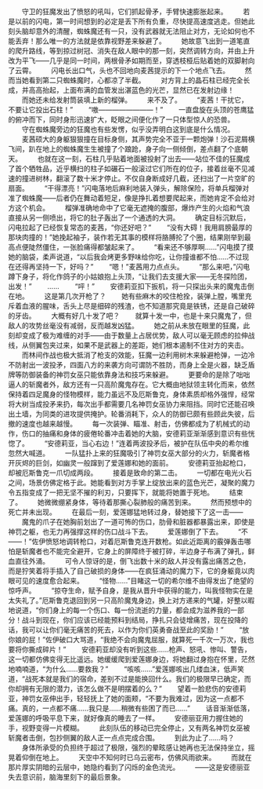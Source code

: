 　　守卫的狂魔发出了愤怒的吼叫，它们抓起骨矛，手臂快速膨胀起来。
　　若是以前的闪电，第一时间想到的必定是丢下所有负重，尽快提高速度逃走。但她此刻头脑却意外的清醒，蜘蛛魔还有一只，没有武器就无法阻止对方，无论如何也不能丢弃！那么唯一的方法就是依靠视野差来躲避了。
　　她故意飞出到一道笔直的爬升路线，等到掠过树冠、消失在敌人眼中的那一刻，突然调转方向，并由上升改为平飞——几乎是同一时间，两根骨矛如期而至，穿透枝桠后贴着她的双脚射向了云霄。
　　闪电长出口气，头也不回地向麦茜提示的下一个地点飞去。
　　然而当她看到第二只蜘蛛魔时，心都凉了半截。
　　对方背上的晶石柱已经完全长成，并高高抬起，上面布满的血管发出湛蓝色的光芒，显然已在发射边缘！
　　而她还未给发射筒装填上新的榴弹。
　　来不及了。
　　“麦茜！干扰它，不要让它投出石柱！”
　　“嗷————————！”
　　一直盘旋在头顶的苍鹰猛的俯冲而下，同时身形迅速扩大，眨眼之间便化作了一只体型惊人的恐兽。
　　守在蜘蛛魔旁边的狂魔也有些发愣，似乎没弄明白这到底是什么情况。
　　麦茜硕大的身躯狠狠撞在目标身侧，其声势完全不亚于一颗炮弹！沙石泥屑横飞间，趴在地上的蜘蛛魔生生被撞了个踉跄，身子向一侧倾倒，差点翻了个底朝天。
　　也就在这一刻，石柱几乎贴着地面被投射了出去——站位不佳的狂魔成了首个牺牲品，近乎横扫的柱子如碾石一般滚过它们所在的位子，接着丝毫不见减速的撞进树林，翻滚了数十米才停止。不仅自身断成好几截，还扫出了一片空旷的扇面。
　　“干得漂亮！”闪电落地后麻利地装入弹头，解除保险，将单兵榴弹对准了蜘蛛魔——后者仍在舞动着短足，像是挣扎着想要爬起来，而她肯定不会给对方这个机会。
　　榴弹准确地命中了它毫无遮掩的腹部，爆炸产生的火焰和气浪直接从另一侧喷出，将它的肚子轰出了一个通透的大洞。
　　确定目标沉默后，闪电拉起了已经恢复常态的麦茜，“你还好吧？”
　　“没有大碍！我用肩膀最厚的那块肉撞的！”她挽起袖子，装作若无其事的模样将胳膊抡了个圈，结果刚举到最高点便陡然僵住，一张脸痛得都皱起来了。
　　“看来还不够厚啊……”闪电摸了摸她的脑袋，柔声说道，“以后我会烤更多野味给你吃，让你撞谁都不怕……不过现在还得再坚持一下，好吗？”
　　“嗯！”麦茜用力点点头。
　　“那么来吧，”闪电蹲下身子，将化作鸽子的小姑娘抱上头顶，“让我们去支援大家——无冬探险团，出发！”
　　……
　　“呯！”
　　安德莉亚扣下扳机，将一只探出头来的魔鬼击倒在地。
　　这是第几次开枪了？
　　她有些麻木的咬住枪拴，装弹上膛，嘴里充斥着血液的腥味，舌头上尽是细碎的残渣，也不知道那究竟是铁锈，还是自己破碎的牙齿。
　　大概有好几十发了吧？
　　就算十发一中，也是十来只魔鬼了，但敌人的攻势丝毫没有减弱，反而越发凶猛。
　　她之前从未放在眼里的狂魔，此刻却变成了极为难缠的对手——由于数量上占居优势，敌人可以毫无顾虑的拉伸战线，从侧翼包夹过来，如果不是武器上的差距，她们根本遏制不住对方的夹击。
　　而林间作战也极大抵消了枪支的效能，狂魔一边利用树木来躲避枪弹，一边冷不防射出一波投矛，四面八方的来袭方向可谓防不胜防，而身上全是火器，缺乏盾牌等防御装备的神罚女巫只能依靠身法和技巧来躲避。
　　更要命的是除了咄咄逼人的斩魔者外，敌方还有一只高阶魔鬼存在。它大概由地狱领主转化而来，依然保持着四足魔身的怪物模样，能力虽远不及厄斯鲁克，身体素质却格外强悍，经常将大树当成投矛来扔，每次出手都需要几名神罚女巫协力来阻挡。同时它还能召唤出土墙，为同类的进攻提供掩护。轮番消耗下，众人的防御已颇有些顾此失彼，后撤的速度也越来越慢。
　　每一次装弹、瞄准、射击，仿佛都成为了机械式的动作，伤口的抽痛和身体的疲倦轮番冲击着她的大脑，安德莉亚渐渐感到意识有些恍惚了。
　　“安德莉亚，当心右边！”连着两波投矛后，被护在队伍中央的希尔维忽然大喊道。
　　一队猛扑上来的狂魔吸引了神罚女巫大部分的火力，斩魔者格开灰烬的巨剑，如幽灵一般蹿到了爱莲娜和她的面前。
　　安德莉亚抬起枪口，却被厄斯鲁克一爪切成两段。
　　接着是致命的第二击。
　　一切都在电光火石之间，场景仿佛定格于此。她能看到对方手掌上绽放出来的蓝色光芒，凝聚的魔力令五指变成了一把无坚不摧的利刃，只要挥下，就能将她置于死地。
　　结束了。
　　她微微绷紧身体，等待着那撕心裂肺般的痛苦到来。
　　然而预想中的死亡并未出现。
　　在最后一刻，爱莲娜猛地转过身，替她接下了这一击——
　　魔鬼的爪子在她胸前划出了一道可怖的伤口，肋骨和脏器都暴露出来，即使是神罚之躯，也无力再强撑这样的伤口战斗下去。
　　爱莲娜倒了下去。
　　“不——！”佐伊愤怒地调转枪口，对着厄斯鲁克连开数枪。如此近距离的霰弹轰击哪怕是斩魔者也不能完全避开，它身上的屏障终于被打碎，半边身子布满了弹孔，鲜血直往外涌。
　　可令人惊讶的是，倒飞出数十米的敌人并没有露出痛苦之色，而是狞笑着将手插入了自己破损的身体——在疯狂涌动的魔力下，它的身躯竟以肉眼可见的速度愈合起来。
　　“怪物……”目睹这一切的希尔维不由得发出了绝望的惊呼声。
　　“掠夺生命，赋予自身，是我从晋升中获得的能力，叫我怪物实在是太失礼了。”厄斯鲁克退回到另一只高阶魔鬼身边，换上对方递来的气罐，好整以暇地说道，“你们身上的每一个伤口、每一份流逝的力量，都会成为滋养我的一部分！战斗到现在，你们应该已经能预料到结局，挣扎只会徒增痛苦，现在投降的话，我可以让你们毫无痛苦的死去，以作为你们英勇奋战至此的奖励！”
　　“放你娘的屁！”佐伊破口大骂道，“我绝不会向魔鬼屈服，就算死一千次一万次，我也要将你撕成碎片！”
　　安德莉亚却没有听到这些……枪声、怒吼、惨叫、警告，这一切都仿佛变得无比遥远。她缓缓爬到爱莲娜身边，将她翻过身抱在怀里，茫然地喃喃道，“为什么……要救我？”
　　“咳咳……”爱莲娜咳出几缕血沫，低声笑道，“战死本就是我们的宿命，差别不过是能换回什么。我们的极限早已确定，而你却拥有无限的潜力，该怎么做不是明摆着的么？”
　　望着一脸悲伤的安德莉亚，神罚女巫伸出手，轻轻抚上了她的面颊，“不要为我难过，因为这一点都不痛。真的，一点都不痛……我只是……稍微有些困了而已……”
　　话音渐渐低落，爱莲娜的呼吸平息下来，就好像真的睡去了一样。
　　安德丽亚用力握住她的手，视野变得一片模糊。
　　此刻队伍的移动已完全停止，又有两名神罚女巫被斩魔者击倒，包抄侧翼的敌人正一点点完成合围。
　　到此为止了……吗？
　　身体所承受的负担终于超过了极限，强烈的晕眩感让她再也无法保持坐立，摇晃着仰倒在地上。
　　天空中不知何时已乌云密布，仿佛风雨欲来。
　　而就在那片厚实阴暗的云层中，她隐约看到了闪烁的金色流光。
　　——这是安德丽亚失去意识前，脑海里刻下的最后景象。